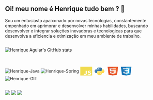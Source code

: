## Oi! meu nome é Henrique tudo bem ?  🚀

Sou um entusiasta apaixonado por novas tecnologias, constantemente empenhado em aprimorar e desenvolver minhas habilidades, buscando desenvolver e integrar soluções inovadoras e tecnologicas para que desenvolva a eficiencia e otimização em meu ambiente de trabalho.
##
![Henrique Aguiar's GitHub stats](https://github-readme-stats.vercel.app/api?username=henriqueaguiiar&show_icons=true&theme=radical)
##
<div style="display: inline_block"><br>
  <img align="center" alt="Henrique-Java" height="40" width="40" src="https://cdn.jsdelivr.net/gh/devicons/devicon@latest/icons/java/java-plain.svg">
  <img align="center" alt="Henrique-Spring" height="30" width="40" src="https://cdn.jsdelivr.net/gh/devicons/devicon@latest/icons/spring/spring-original.svg">
    <img align="center" alt="Henrique-Js" height="30" width="40" src="https://raw.githubusercontent.com/devicons/devicon/master/icons/javascript/javascript-plain.svg">
  <img align="center" alt="Henrique-Python" height="30" width="40" src="https://raw.githubusercontent.com/devicons/devicon/master/icons/python/python-original.svg">
  <img align="center" alt="Henrique-HTML" height="30" width="40" src="https://raw.githubusercontent.com/devicons/devicon/master/icons/html5/html5-original.svg">
  <img align="center" alt="Henrique-CSS" height="30" width="40" src="https://raw.githubusercontent.com/devicons/devicon/master/icons/css3/css3-original.svg">
  <img align="center" alt="Henrique-GIT" height="30" width="40" src="https://cdn.jsdelivr.net/gh/devicons/devicon@latest/icons/git/git-original.svg">
</div>
          
  ## 
                 
<div> 
  <a href="https://instagram.com/henriqueaguiiarp" target="_blank"><img src="https://img.shields.io/badge/-Instagram-%23E4405F?style=for-the-badge&logo=instagram&logoColor=white" target="_blank"></a>
  <a href = "mailto:henriqueaguiarpacheco09@gmail.com"><img src="https://img.shields.io/badge/-Gmail-%23333?style=for-the-badge&logo=gmail&logoColor=white" target="_blank"></a>
  <a href="https://www.linkedin.com/in/henrique-aguiar-35945520b/" target="_blank"><img src="https://img.shields.io/badge/-LinkedIn-%230077B5?style=for-the-badge&logo=linkedin&logoColor=white" target="_blank"></a> 
  
</div>
